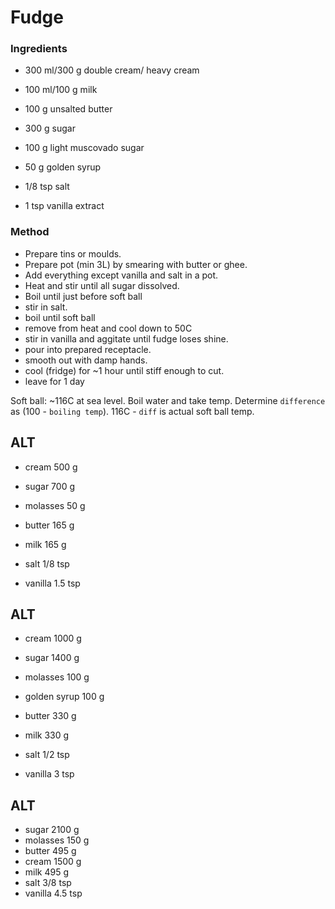 # Fudge

### Ingredients
* 300 ml/300 g double cream/ heavy cream
* 100 ml/100 g milk
* 100 g unsalted butter
* 300 g sugar
* 100 g light muscovado sugar
* 50 g golden syrup


* 1/8 tsp salt 
* 1 tsp vanilla extract

### Method
* Prepare tins or moulds.
* Prepare pot (min 3L) by smearing with butter or ghee.
* Add everything except vanilla and salt in a pot. 
* Heat and stir until all sugar dissolved.
* Boil until just before soft ball
* stir in salt.
* boil until soft ball
* remove from heat and cool down to 50C
* stir in vanilla and aggitate until fudge loses shine.
* pour into prepared receptacle.
* smooth out with damp hands.
* cool (fridge) for ~1 hour until stiff enough to cut.
* leave for 1 day

Soft ball: ~116C at sea level. Boil water and take temp. Determine `difference` as (100 - `boiling temp`). 116C - `diff` is actual soft ball temp. 

## ALT

* cream   500	g
* sugar   700	g
* molasses    50	g
* butter  165	g
* milk  165	g
 
* salt 	1/8	tsp
* vanilla	1.5	tsp

## ALT
* cream   1000   g
* sugar   1400   g
* molasses    100    g
* golden syrup 100  g   
* butter  330   g
* milk  330 g
 
* salt  1/2 tsp
* vanilla   3 tsp


## ALT
* sugar   2100    g
* molasses    150 g
* butter  495 g
* cream   1500    g
* milk    495 g
* salt    3/8 tsp
* vanilla 4.5 tsp
